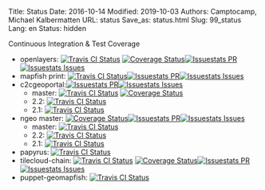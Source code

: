 Title: Status
Date: 2016-10-14
Modified: 2019-10-03
Authors: Camptocamp, Michael Kalbermatten
URL: status
Save_as: status.html
Slug: 99_status
Lang: en
Status: hidden

Continuous Integration & Test Coverage

* openlayers: [![Travis CI Status](https://secure.travis-ci.org/openlayers/openlayers.svg)](http://travis-ci.org/#!/openlayers/openlayers) [![Coverage Status](https://coveralls.io/repos/openlayers/openlayers/badge.svg?branch=master)](https://coveralls.io/r/openlayers/openlayers?branch=master)[![Issuestats PR](http://issuestats.com/github/openlayers/openlayers/badge/pr)](http://issuestats.com/github/openlayers/openlayers)[![Issuestats Issues](http://issuestats.com/github/openlayers/openlayers/badge/issue)](http://issuestats.com/github/openlayers/openlayers)
* mapfish print: [![Travis CI Status](https://travis-ci.org/mapfish/mapfish-print.svg)](https://travis-ci.org/mapfish/mapfish-print/branches)[![Issuestats PR](http://issuestats.com/github/mapfish/mapfish-print/badge/pr)](http://issuestats.com/github/mapfish/mapfish-print)[![Issuestats Issues](http://issuestats.com/github/mapfish/mapfish-print/badge/issue)](http://issuestats.com/github/mapfish/mapfish-print)
* c2cgeoportal:[![Issuestats PR](http://issuestats.com/github/camptocamp/c2cgeoportal/badge/pr)](http://issuestats.com/github/camptocamp/c2cgeoportal)[![Issuestats Issues](http://issuestats.com/github/camptocamp/c2cgeoportal/badge/issue)](http://issuestats.com/github/camptocamp/c2cgeoportal)
    * master:  [![Travis CI Status](https://secure.travis-ci.org/camptocamp/c2cgeoportal.svg?branch=master)](https://travis-ci.org/camptocamp/c2cgeoportal/branches) [![Coverage Status](https://coveralls.io/repos/camptocamp/c2cgeoportal/badge.svg?branch=master&service=github)](https://coveralls.io/github/camptocamp/c2cgeoportal?branch=master)
    * 2.2: [![Travis CI Status](https://travis-ci.org/camptocamp/c2cgeoportal.svg?branch=2.2)](https://travis-ci.org/camptocamp/c2cgeoportal/branches)
    * 2.1: [![Travis CI Status](https://travis-ci.org/camptocamp/c2cgeoportal.svg?branch=2.1)](https://travis-ci.org/camptocamp/c2cgeoportal/branches)
* ngeo master: [![Coverage Status](https://coveralls.io/repos/github/camptocamp/ngeo/badge.svg?branch=master)](https://coveralls.io/github/camptocamp/ngeo?branch=master)[![Issuestats PR](http://issuestats.com/github/camptocamp/ngeo/badge/pr)](http://issuestats.com/github/camptocamp/ngeo)[![Issuestats Issues](http://issuestats.com/github/camptocamp/ngeo/badge/issue)](http://issuestats.com/github/camptocamp/ngeo)
    * master: [![Travis CI Status](https://travis-ci.org/camptocamp/ngeo.svg?branch=master)](https://travis-ci.org/camptocamp/ngeo/branches)
    * 2.2: [![Travis CI Status](https://travis-ci.org/camptocamp/ngeo.svg?branch=2.2)](https://travis-ci.org/camptocamp/ngeo/2.2)
    * 2.1: [![Travis CI Status](https://travis-ci.org/camptocamp/ngeo.svg?branch=2.1)](https://travis-ci.org/camptocamp/ngeo/2.1)
* papyrus: [![Travis CI Status](https://travis-ci.org/elemoine/papyrus.svg?branch=master)](https://travis-ci.org/elemoine/papyrus/branches) 
* tilecloud-chain: [![Travis CI Status](https://travis-ci.org/sbrunner/tilecloud-chain.svg?branch=master)](https://travis-ci.org/sbrunner/tilecloud-chain/branches) [![Coverage Status](https://coveralls.io/repos/sbrunner/tilecloud-chain/badge.svg?branch=master&service=github)](https://coveralls.io/github/sbrunner/tilecloud-chain?branch=master)[![Issuestats PR](http://issuestats.com/github/sbrunner/tilecloud-chain/badge/pr)](http://issuestats.com/github/sbrunner/tilecloud-chain)[![Issuestats Issues](http://issuestats.com/github/sbrunner/tilecloud-chain/badge/issue)](http://issuestats.com/github/sbrunner/tilecloud-chain)
* puppet-geomapfish:  [![Travis CI Status](https://travis-ci.com/camptocamp/puppet-geomapfish.svg?token=85F5zimN46FwjNsUvVKm&branch=master)](https://travis-ci.com/camptocamp/puppet-geomapfish/branches)

